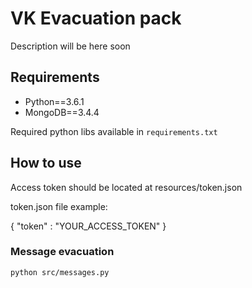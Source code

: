 # VK Evacuation pack

Description will be here soon

## Requirements

- Python==3.6.1
- MongoDB==3.4.4

Required python libs available in ``` requirements.txt ```

## How to use

Access token should be located at resources/token.json

token.json file example:

{ "token" : "YOUR_ACCESS_TOKEN" }

### Message evacuation

``` python src/messages.py ```